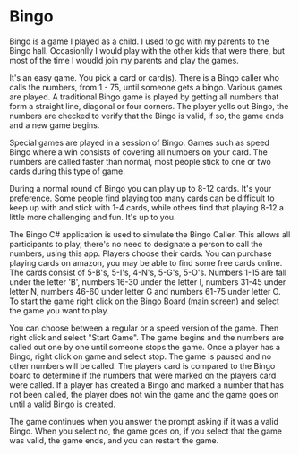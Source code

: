 # Bingo

Bingo is a game I played as a child. I used to go with my parents to the Bingo hall. Occasionlly I would play with the other kids that were there, but most of the time I woudld join my parents and play the games. 

It's an easy game. You pick a card or card(s). There is a Bingo caller who calls the numbers, from 1 - 75, until someone gets a bingo. Various games are played. A traditional Bingo game is played by getting all numbers that form a straight line, diagonal or four corners. The player yells out Bingo, the numbers are checked to verify that the Bingo is valid, if so, the game ends and a new game begins. 

Special games are played in a session of Bingo. Games such as speed Bingo where a win consists of covering all numbers on your card. The numbers are called faster than normal, most people stick to one or two cards during this type of game. 

During a normal round of Bingo you can play up to 8-12 cards. It's your preference. Some people find playing too many cards can be difficult to keep up with and stick with 1-4 cards, while others find that playing 8-12 a little more challenging and fun. It's up to you. 

The Bingo C# application is used to simulate the Bingo Caller. This allows all participants to play, there's no need to designate a person to call the numbers, using this app.  Players choose their cards. You can purchase playing cards on amazon, you may be able to find some free cards online. The cards consist of 5-B's, 5-I's, 4-N's, 5-G's, 5-O's.  Numbers 1-15 are fall under the letter 'B', numbers 16-30 under the letter I, numbers 31-45 under letter N, numbers 46-60 under letter G and numbers 61-75 under letter O. To start the game right click on the Bingo Board (main screen) and select the game you want to play. 

You can choose between a regular or a speed version of the game. Then right click and select "Start Game". The game begins and the numbers are called out one by one until someone stops the game. Once a player has a Bingo, right click on game and select stop. The game is paused and no other numbers will be called. The players card is compared to the Bingo board to determine if the numbers that were marked on the players card were called. If a player has created a Bingo and marked a number that has not been called, the player does not win the game and the game goes on until a valid Bingo is created. 

The game continues when you answer the prompt asking if it was a valid Bingo. When you select no, the game goes on, if you select that the game was valid, the game ends, and you can restart the game. 

